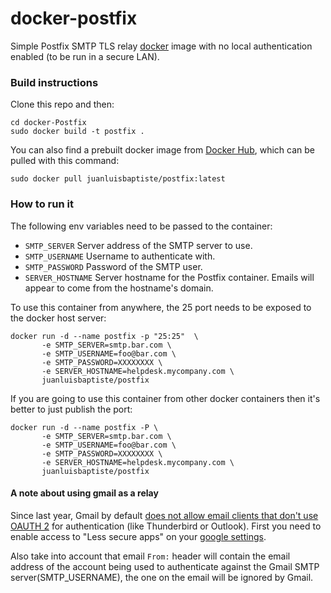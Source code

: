 # docker-postfix
Simple Postfix SMTP TLS relay [docker](http://www.docker.com) image with no local authentication enabled (to be run in a secure LAN). 

### Build instructions

Clone this repo and then:

    cd docker-Postfix
    sudo docker build -t postfix .

You can also find a prebuilt docker image from [Docker Hub](https://registry.hub.docker.com/u/juanluisbaptiste/postfix/), which can be pulled with this command:

    sudo docker pull juanluisbaptiste/postfix:latest

### How to run it

The following env variables need to be passed to the container:

* `SMTP_SERVER` Server address of the SMTP server to use.
* `SMTP_USERNAME` Username to authenticate with.
* `SMTP_PASSWORD` Password of the SMTP user.
* `SERVER_HOSTNAME` Server hostname for the Postfix container. Emails will appear to come from the hostname's domain.

To use this container from anywhere, the 25 port needs to be exposed to the docker host server:

    docker run -d --name postfix -p "25:25"  \ 
           -e SMTP_SERVER=smtp.bar.com \
           -e SMTP_USERNAME=foo@bar.com \
           -e SMTP_PASSWORD=XXXXXXXX \
           -e SERVER_HOSTNAME=helpdesk.mycompany.com \
           juanluisbaptiste/postfix
    
If you are going to use this container from other docker containers then it's better to just publish the port:

    docker run -d --name postfix -P \
           -e SMTP_SERVER=smtp.bar.com \
           -e SMTP_USERNAME=foo@bar.com \
           -e SMTP_PASSWORD=XXXXXXXX \
           -e SERVER_HOSTNAME=helpdesk.mycompany.com \           
           juanluisbaptiste/postfix
    
    
#### A note about using gmail as a relay

Since last year, Gmail by default [does not allow email clients that don't use OAUTH 2](http://googleonlinesecurity.blogspot.co.uk/2014/04/new-security-measures-will-affect-older.html) 
for authentication (like Thunderbird or Outlook). First you need to enable access to "Less secure apps" on your 
[google settings](https://www.google.com/settings/security/lesssecureapps). 

Also take into account that email `From:` header will contain the email address of the account being used to 
authenticate against the Gmail SMTP server(SMTP_USERNAME), the one on the email will be ignored by Gmail.

